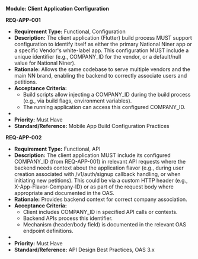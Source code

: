 **Module: Client Application Configuration**

**REQ-APP-001**

- **Requirement Type:** Functional, Configuration
- **Description:** The client application (Flutter) build process MUST support configuration to identify itself as either the primary National Niner app or a specific Vendor's white-label app. This configuration MUST include a unique identifier (e.g., COMPANY_ID for the vendor, or a default/null value for National Niner).
- **Rationale:** Allows the same codebase to serve multiple vendors and the main NN brand, enabling the backend to correctly associate users and petitions.
- **Acceptance Criteria:**
  - Build scripts allow injecting a COMPANY_ID during the build process (e.g., via build flags, environment variables).
  - The running application can access this configured COMPANY_ID.
-
- **Priority:** Must Have
- **Standard/Reference:** Mobile App Build Configuration Practices

**REQ-APP-002**

- **Requirement Type:** Functional, API
- **Description:** The client application MUST include its configured COMPANY_ID (from REQ-APP-001) in relevant API requests where the backend needs context about the application flavor (e.g., during user creation associated with /v1/auth/signup callback handling, or when initiating new petitions). This could be via a custom HTTP header (e.g., X-App-Flavor-Company-ID) or as part of the request body where appropriate and documented in the OAS.
- **Rationale:** Provides backend context for correct company association.
- **Acceptance Criteria:**
  - Client includes COMPANY_ID in specified API calls or contexts.
  - Backend APIs process this identifier.
  - Mechanism (header/body field) is documented in the relevant OAS endpoint definitions.
-
- **Priority:** Must Have
- **Standard/Reference:** API Design Best Practices, OAS 3.x
